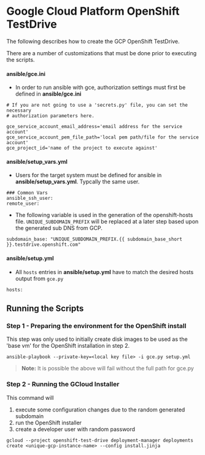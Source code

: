 # Google Cloud Platform OpenShift TestDrive

The following describes how to create the GCP OpenShift TestDrive.

There are a number of customizations that must be done prior to executing the scripts.  
 
#### ansible/gce.ini
* In order to run ansible with gce, authorization settings must first be defined in **ansible/gce.ini**

```
# If you are not going to use a 'secrets.py' file, you can set the necessary
# authorization parameters here.

gce_service_account_email_address='email address for the service account'
gce_service_account_pem_file_path='local pem path/file for the service account'
gce_project_id='name of the project to execute against'
```

#### ansible/setup_vars.yml
* Users for the target system must be defined for ansible in **ansible/setup_vars.yml**.  Typcally the same user.
```
### Common Vars
ansible_ssh_user: 
remote_user: 
```
* The following variable is used in the generation of the openshift-hosts file.  `UNIQUE_SUBDOMAIN_PREFIX` will be replaced at a later step based upon the generated sub DNS from GCP.
```
subdomain_base: "UNIQUE_SUBDOMAIN_PREFIX.{{ subdomain_base_short }}.testdrive.openshift.com"
```

#### ansible/setup.yml
* All `hosts` entries in **ansible/setup.yml** have to match the desired hosts output from `gce.py`

```
hosts:
```

## Running the Scripts


### Step 1 - Preparing the environment for the OpenShift install
This step was only used to initially create disk images to be  used as the 'base vm' for the OpenShift installation in step 2.
```
ansible-playbook --private-key=<local key file> -i gce.py setup.yml
```
>**Note:** It is possible the above will fail without the full path for  gce.py


### Step 2 - Running the GCloud Installer
This command will 
1. execute some configuration changes due to the random generated subdomain
2. run the OpenShift installer
3. create a developer user with random password
```
gcloud --project openshift-test-drive deployment-manager deployments create <unique-gcp-instance-name> --config install.jinja
```
